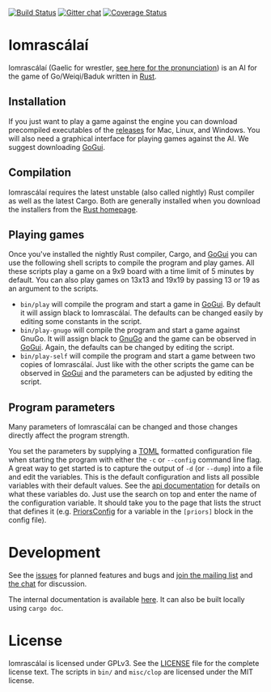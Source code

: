 [![Build Status](https://travis-ci.org/ujh/iomrascalai.svg?branch=master)](https://travis-ci.org/ujh/iomrascalai)
[![Gitter chat](https://badges.gitter.im/ujh/iomrascalai.png)](https://gitter.im/ujh/iomrascalai)
[![Coverage Status](https://coveralls.io/repos/ujh/iomrascalai/badge.svg?branch=master)](https://coveralls.io/r/ujh/iomrascalai?branch=master)

Iomrascálaí
===========

Iomrascálaí (Gaelic for wrestler, [see here for the pronunciation](https://raw.githubusercontent.com/ujh/iomrascalai/master/pronunciation.mp4)) is an AI for the game of Go/Weiqi/Baduk written in [Rust](https://www.rust-lang.org).

Installation
------------

If you just want to play a game against the engine you can download precompiled executables of the [releases](https://github.com/ujh/iomrascalai/releases) for Mac, Linux, and Windows. You will also need a graphical interface for playing games against the AI. We suggest downloading [GoGui](http://sourceforge.net/projects/gogui/).

Compilation
------------

Iomrascálaí requires the latest unstable (also called nightly) Rust compiler as well as the latest Cargo. Both are generally installed when you download the installers from the [Rust homepage](https://www.rust-lang.org).

Playing games
-------------

Once you've installed the nightly Rust compiler, Cargo, and [GoGui](http://gogui.sourceforge.net/) you can use the following shell scripts to compile the program and play games. All these scripts play a game on a 9x9 board with a time limit of 5 minutes by default. You can also play games on 13x13 and 19x19 by passing 13 or 19 as an argument to the scripts.

* `bin/play` will compile the program and start a game in [GoGui](http://gogui.sourceforge.net/). By default it will assign black to Iomrascálaí. The defaults can be changed easily by editing some constants in the script.
* `bin/play-gnugo` will compile the program and start a game against GnuGo. It will assign black to [GnuGo](https://www.gnu.org/software/gnugo/) and the game can be observed in [GoGui](http://gogui.sourceforge.net/). Again, the defaults can be changed by editing the script.
* `bin/play-self` will compile the program and start a game between two copies of Iomrascálaí. Just like with the other scripts the game can be observed in [GoGui](http://gogui.sourceforge.net/) and the parameters can be adjusted by editing the script.

Program parameters
------------------

Many parameters of Iomrascálaí can be changed and those changes directly affect the program strength.

You set the parameters by supplying a [TOML](https://github.com/toml-lang/toml) formatted configuration file when starting the program with either the `-c` or `--config` command line flag. A great way to get started is to capture the output of `-d` (or `--dump`) into a file and edit the variables. This is the default configuration and lists all possible variables with their default values. See the [api documentation](http://bettong.net/iomrascalai/) for details on what these variables do. Just use the search on top and enter the name of the configuration variable. It should take you to the page that lists the struct that defines it (e.g. [PriorsConfig](http://bettong.net/iomrascalai/api/iomrascalai/struct.PriorsConfig.html) for a variable in the `[priors]` block in the config file).

Development
===========

See the [issues](https://github.com/ujh/iomrascalai/issues) for
planned features and bugs and
[join the mailing list](https://groups.google.com/forum/#!forum/iomrascalai)
and [the chat](https://gitter.im/ujh/iomrascalai) for discussion.

The internal documentation is available [here](http://bettong.net/iomrascalai). It can also be built locally using `cargo doc`.

License
=======

Iomrascálaí is licensed under GPLv3. See the
[LICENSE](https://github.com/ujh/iomrascalai/blob/master/LICENSE)
file for the complete license text. The scripts in `bin/` and `misc/clop` are licensed under the MIT license.
